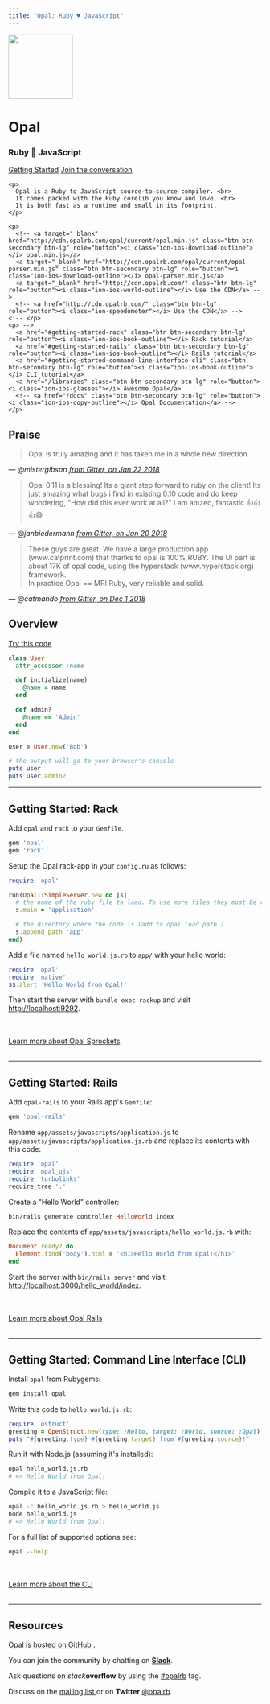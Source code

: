 ```yaml
---
title: "Opal: Ruby ♥︎ JavaScript"
---
```


<div class="jumbotron opal-front-jumbo">
  <div class="page-header">
    <img src='https://secure.gravatar.com/avatar/88298620949a6534d403da2e356c9339?s=420&d=https://a248.e.akamai.net/assets.github.com%2Fimages%2Fgravatars%2Fgravatar-org-420.png' alt='' width='128' height='128' />
    <h1>Opal</h1>
    <h3 class="tagline"><span class="first">Ruby</span> <span title="loves">💛</span> <span class="last">JavaScript</span></h3>
    <p class="cta-group">
      <a href="#getting-started" class="cta btn btn-primary btn-lg" role="button"><i class="ion-ios-book"></i> Getting Started</a>
      <a href="https://slack.opalrb.com" class="cta " role="button"><i class="ion-chatbubbles"></i> Join the conversation</a>
    </p>

    <p>
      Opal is a Ruby to JavaScript source-to-source compiler. <br>
      It comes packed with the Ruby corelib you know and love. <br>
      It is both fast as a runtime and small in its footprint.
    </p>

    <p>
      <!-- <a target="_blank" href="http://cdn.opalrb.com/opal/current/opal.min.js" class="btn btn-secondary btn-lg" role="button"><i class="ion-ios-download-outline"></i> opal.min.js</a>
      <a target="_blank" href="http://cdn.opalrb.com/opal/current/opal-parser.min.js" class="btn btn-secondary btn-lg" role="button"><i class="ion-ios-download-outline"></i> opal-parser.min.js</a>
      <a target="_blank" href="http://cdn.opalrb.com/" class="btn btn-lg" role="button"><i class="ion-ios-world-outline"></i> Use the CDN</a> -->
      <!-- <a href="http://cdn.opalrb.com/" class="btn btn-lg" role="button"><i class="ion-speedometer"></i> Use the CDN</a> -->
    <!-- </p>
    <p> -->
      <a href="#getting-started-rack" class="btn btn-secondary btn-lg" role="button"><i class="ion-ios-book-outline"></i> Rack tutorial</a>
      <a href="#getting-started-rails" class="btn btn-secondary btn-lg" role="button"><i class="ion-ios-book-outline"></i> Rails tutorial</a>
      <a href="#getting-started-command-line-interface-cli" class="btn btn-secondary btn-lg" role="button"><i class="ion-ios-book-outline"></i> CLI tutorial</a>
      <a href="/libraries" class="btn btn-secondary btn-lg" role="button"><i class="ion-ios-glasses"></i> Awesome Opal</a>
      <!-- <a href="/docs" class="btn btn-secondary btn-lg" role="button"><i class="ion-ios-copy-outline"></i> Opal Documentation</a> -->
    </p>

  </div>
</div>

## Praise

<div class="praise">
  <div class="praise-item">
  <blockquote>Opal is truly amazing and it has taken me in a whole new direction.</blockquote>
  <em>— @mistergibson <a href="https://gitter.im/opal/opal?at=5a652b8de014122650743f80">from Gitter, on Jan 22 2018</a></em>
  </div class="praise-item">
  <div class="praise-item">
  <blockquote>Opal 0.11 is a blessing! Its a giant step forward to ruby on the client! Its just amazing what bugs i find in existing 0.10 code and do keep wondering, "How did this ever work at all?" I am amzed, fantastic 👍👍👍😄</blockquote>
  <em>— @janbiedermann <a href="https://gitter.im/opal/opal?at=5a63763fce68c3bc74e0e07d">from Gitter, on Jan 20 2018</a></em>
  </div class="praise-item">
  <div class="praise-item">
  <blockquote>These guys are great. We have a large production app (www.catprint.com) that thanks to opal is 100% RUBY. The UI part is about 17K of opal code, using the hyperstack (www.hyperstack.org) framework.<br>
  In practice Opal == MRI Ruby, very reliable and solid.</blockquote>
  <em>— @catmando <a href="https://gitter.im/opal/opal?at=5c02cd4b9f38cc0fd58c3b7f">from Gitter, on Dec 1 2018</a></em>
  </div class="praise-item">
</div>


## Overview

<p class="run-code"><a href="/try" class="btn btn-default btn-code">Try this code <i style="vertical-align: middle" class="ion-ios-play"></i></a></p>

```ruby
class User
  attr_accessor :name

  def initialize(name)
    @name = name
  end

  def admin?
    @name == 'Admin'
  end
end

user = User.new('Bob')

# the output will go to your browser's console
puts user
puts user.admin?
```


---

<span id="getting-started">

## Getting Started: Rack

Add `opal` and `rack` to your `Gemfile`.

```ruby
gem 'opal'
gem 'rack'
```

Setup the Opal rack-app in your `config.ru` as follows:

```ruby
require 'opal'

run(Opal::SimpleServer.new do |s|
  # the name of the ruby file to load. To use more files they must be required from here (see app)
  s.main = 'application'

  # the directory where the code is (add to opal load path )
  s.append_path 'app'
end)
```

Add a file named `hello_world.js.rb` to `app/` with your hello world:

```ruby
require 'opal'
require 'native'
$$.alert 'Hello World from Opal!'
```

Then start the server with `bundle exec rackup` and visit [http://localhost:9292](http://localhost:9292).

<br>
<br>
<a href="https://github.com/opal/opal-sprockets#readme" class="btn btn-primary btn-lg" role="button"><i class="ion-ios-book-outline"></i> Learn more about Opal Sprockets</a>
<br>
<br>


---

## Getting Started: Rails

Add `opal-rails` to your Rails app's `Gemfile`:

```ruby
gem 'opal-rails'
```

Rename `app/assets/javascripts/application.js` to `app/assets/javascripts/application.js.rb` and replace its contents with this code:

```ruby
require 'opal'
require 'opal_ujs'
require 'turbolinks'
require_tree '.'
```

Create a "Hello World" controller:

```ruby
bin/rails generate controller HelloWorld index
```

Replace the contents of `app/assets/javascripts/hello_world.js.rb` with:

```ruby
Document.ready? do
  Element.find('body').html = '<h1>Hello World from Opal!</h1>'
end
```

Start the server with `bin/rails server` and visit: [http://localhost:3000/hello_world/index](http://localhost:3000/hello_world/index).

<br>
<br>
<a href="https://github.com/opal/opal-rails#readme" class="btn btn-primary btn-lg" role="button"><i class="ion-ios-book-outline"></i> Learn more about Opal Rails</a>
<br>
<br>

---

## Getting Started: Command Line Interface (CLI)

Install `opal` from Rubygems:

```bash
gem install opal
```

Write this code to `hello_world.js.rb`:

```ruby
require 'ostruct'
greeting = OpenStruct.new(type: :Hello, target: :World, source: :Opal)
puts "#{greeting.type} #{greeting.target} from #{greeting.source}!"
```

Run it with Node.js (assuming it's installed):

```bash
opal hello_world.js.rb
# => Hello World from Opal!
```

Compile it to a JavaScript file:

```bash
opal -c hello_world.js.rb > hello_world.js
node hello_world.js
# => Hello World from Opal!
```

For a full list of supported options see:

```bash
opal --help
```


<br>
<br>
<a href="https://github.com/opal/opal#usage" class="btn btn-primary btn-lg" role="button"><i class="ion-ios-book-outline"></i> Learn more about the CLI</a>
<br>
<br>



---

## Resources

<div class="page-header">
  <p>
    Opal is <a href="http://github.com/opal/opal#readme">hosted on GitHub <i class="ion-social-github"></i></a>.
  </p>

  <p>
    You can join the community by chatting <i class="ion-chatbubbles"></i> on <a href="https://slack.opalrb.com"><b>Slack</b></a>.
  </p>

  <p>
    Ask questions on <i>stack</i><b>overflow</b> by using the <a href="http://stackoverflow.com/questions/ask?tags=opalrb">#opalrb</a> tag.
  </p>

  <p>
    Discuss on the <a href="https://groups.google.com/forum/#!forum/opalrb">mailing list <i class="ion-email"></i></a>
    or on <i class="ion-social-twitter"></i> <b>Twitter</b> <a href="http://twitter.com/opalrb">@opalrb</a>.
  </p>
</div>

